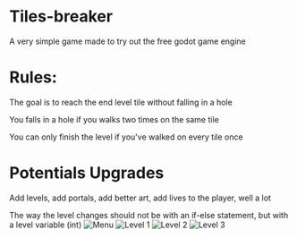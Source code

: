 # Tiles-breaker
A very simple game made to try out the free godot game engine
# Rules:
The goal is to reach the end level tile without falling in a hole

You falls in a hole if you walks two times on the same tile

You can only finish the level if you've walked on every tile once

# Potentials Upgrades
Add levels, add portals, add better art, add lives to the player, well a lot

The way the level changes should not be with an if-else statement, but with a level variable (int)
![Menu](https://github.com/letigredununavu/Tiles-breaker/tree/main/gridBaseGodot/images/Godot1.png)
![Level 1](https://github.com/letigredununavu/Tiles-breaker/tree/main/gridBaseGodot/images/2.png)
![Level 2](https://github.com/letigredununavu/Tiles-breaker/tree/main/gridBaseGodot/images/Godot3.png)
![Level 3](https://github.com/letigredununavu/Tiles-breaker/tree/main/gridBaseGodot/images/Godot4.png)
